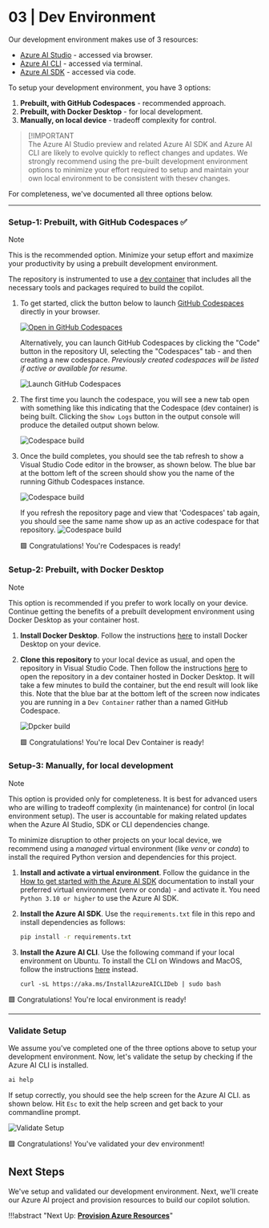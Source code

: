 # 03 | Dev Environment

Our development environment makes use of 3 resources:
 - [Azure AI Studio](https://aka.ms/azureaistudio) - accessed via browser.
 - [Azure AI CLI](https://learn.microsoft.com/azure/ai-studio/how-to/cli-install?tabs=linux%2Cterminal) - accessed via terminal.
 - [Azure AI SDK](https://learn.microsoft.com/azure/ai-studio/how-to/sdk-install?tabs=linux) - accessed via code.

To setup your development environment, you have 3 options:
1. **Prebuilt, with GitHub Codespaces** -  recommended approach.
2. **Prebuilt, with Docker Desktop** - for local development.
3. **Manually, on local device** - tradeoff complexity for control.

> [!IMPORTANT  
> The Azure AI Studio preview and related Azure AI SDK and Azure AI CLI are likely to evolve quickly to reflect changes and updates. We strongly recommend using the pre-built development environment options to minimize your effort required to setup and maintain your own local environment to be consistent with thesev changes.

For completeness, we've documented all three options below.

---

### Setup-1: Prebuilt, with GitHub Codespaces ✅


> [!NOTE]  
> This is the recommended option. Minimize your setup effort and maximize your productivity by using a prebuilt development environment.

The repository is instrumented to use a [dev container](https://containers.dev) that includes all the necessary tools and packages required to build the copilot. 

1. To get started, click the button below to launch [GitHub Codespaces](https://docs.github.com/codespaces) directly in your browser.

    [![Open in GitHub Codespaces](https://github.com/codespaces/badge.svg)](https://github.com/Azure-Samples/aistudio-python-quickstart-sample/)

    Alternatively, you can launch GitHub Codespaces by clicking the "Code" button in the repository UI, selecting the "Codespaces" tab - and then creating a new codespace. _Previously created codespaces will be listed if active or available for resume_.
    
    ![Launch GitHub Codespaces](./img/01-launch-codespaces.png)   

2. The first time you launch the codespace, you will see a new tab open with something like this indicating that the Codespace (dev container) is being built. Clicking the `Show Logs` button in the output console will produce the detailed output shown below.

    ![Codespace build](./img/02-setup-codespaces.png)

3. Once the build completes, you should see the tab refresh to show a Visual Studio Code editor in the browser, as shown below. The blue bar at the bottom left of the screen should show you the name of the running Github Codespaces instance.
    
    ![Codespace build](./img/03-running-codespaces.png)

    If you refresh the repository page and view that 'Codespaces' tab again, you should see the same name show up as an active codespace for that repository.
    ![Codespace build](./img/03-view-codespaces.png)

    🟩 Congratulations! You're Codespaces is ready!

### Setup-2: Prebuilt, with Docker Desktop

> [!NOTE]  
>  This option is recommended if you prefer to work locally on your device. Continue getting the benefits of a prebuilt development environment using Docker Desktop as your container host.

1. **Install Docker Desktop**. Follow the instructions [here](https://code.visualstudio.com/docs/devcontainers/containers#_installation) to install Docker Desktop on your device.
2. **Clone this repository** to your local device as usual, and open the repository in Visual Studio Code. Then follow the instructions [here](https://code.visualstudio.com/docs/devcontainers/containers#_quick-start-open-an-existing-folder-in-a-container) to open the repository in a dev container hosted in Docker Desktop. It will take a few minutes to build the container, but the end result will look like this. Note that the blue bar at the bottom left of the screen now indicates you are running in a `Dev Container` rather than a named GitHub Codespace.

    ![Dpcker build](./img/03-view-docker.png)

    🟩 Congratulations! You're local Dev Container is ready!


### Setup-3: Manually, for local development

> [!NOTE]  
> This option is provided only for completeness. It is best for advanced users who are willing to tradeoff complexity (in maintenance) for control (in local environment setup). The user is accountable for making related updates when the Azure AI Studio, SDK or CLI dependencies change.

To minimize disruption to other projects on your local device, we recommend using a _managed_ virtual environment (like _venv_ or _conda_) to install the required Python version and dependencies for this project. 

1. **Install and activate a virtual environment**. Follow the guidance in the [How to get started with the Azure AI SDK](https://learn.microsoft.com/azure/ai-studio/how-to/sdk-install?tabs=linux) documentation to install your preferred virtual environment (venv or conda) - and activate it. You need `Python 3.10 or higher` to use the Azure AI SDK.

2. **Install the Azure AI SDK**. Use the `requirements.txt` file in this repo and install dependencies as follows:
    ```bash
    pip install -r requirements.txt
    ```
3. **Install the Azure AI CLI**. Use the following command if your local environment on Ubuntu. To install the CLI on Windows and MacOS, follow the instructions [here](https://github.com/Azure/azureai-insiders/blob/main/previews/aistudio/how-to/use_azureai_sdk.md#install-the-cli) instead.
    ```
    curl -sL https://aka.ms/InstallAzureAICLIDeb | sudo bash
    ```

🟩 Congratulations! You're local environment is ready!

---

### Validate Setup

We assume you've completed one of the three options above to setup your development environment. Now, let's validate the setup by checking if the Azure AI CLI is installed. 

```bash
ai help
```
If setup correctly, you should see the help screen for the Azure AI CLI. as shown below. Hit `Esc` to exit the help screen and get back to your commandline prompt.

![Validate Setup](./img/04-validate-setup.png)

🟩 Congratulations! You've validated your dev environment!

## Next Steps

We've setup and validated our development environment. Next, we'll create our Azure AI project and provision resources to build our copilot solution.

!!!abstract "Next Up: [**Provision Azure Resources**](./04-azure.md)"